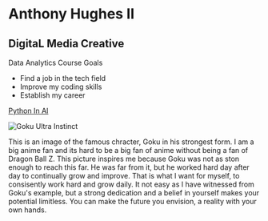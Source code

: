 <!-- Headings -->
# Anthony Hughes II
## DigitaL Media Creative


<!-- UL --> 
Data Analytics Course Goals
* Find a job in the tech field
* Improve my coding skills
* Establish my career

<!-- Links -->
[Python In AI](https://www.geeksforgeeks.org/python/how-python-is-shaping-the-future-of-artificial-intelligence/ "Python In AI")

<!-- Images -->
![Goku Ultra Instinct](https://images7.alphacoders.com/909/thumb-1920-909480.jpg)

This is an image of the famous chracter, Goku in his strongest form. I am a big anime fan and its hard to be a big fan of anime without being a fan of Dragon Ball Z. This picture inspires me because Goku was not as ston enough to reach this far. He was far from it, but he worked hard day after day to continually grow and improve. That is what I want for myself, to consisently work hard and grow daily. It not easy as I have witnessed from Goku's example, but a strong dedication and a belief in yourself makes your potential limitless. You can make the future you envision, a reality with your own hands.
